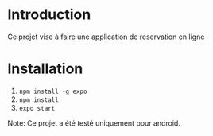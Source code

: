 Introduction
============

Ce projet vise à faire une application de reservation en ligne


Installation
============
1. `npm install -g expo`
2. `npm install`
3. `expo start`

Note: Ce projet a été testé uniquement pour android.